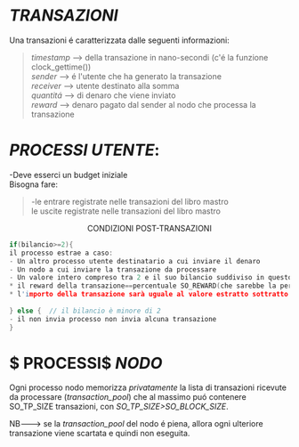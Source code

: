 # $TRANSAZIONI$
Una transazioni é caratterizzata dalle seguenti informazioni:
>_timestamp_ --> della transazione in nano-secondi (c'é la funzione clock_gettime()) <br>
>_sender_ --> é l'utente che ha generato la transazione <br>
>_receiver_ --> utente destinato alla somma <br> 
>_quantitá_ --> di denaro che viene inviato <br>
>_reward_ --> denaro pagato dal sender al nodo che processa la transazione <br>
# $PROCESSI$ $UTENTE:$
-Deve esserci un budget iniziale </br>
 Bisogna fare:<br>
 > -le entrare registrate nelle transazioni del libro mastro </br>
 > le uscite registrate nelle transazioni del libro mastro </br>



<center> CONDIZIONI POST-TRANSAZIONI </center> 

``` c
if(bilancio>=2){ 
il processo estrae a caso:
- Un altro processo utente destinatario a cui inviare il denaro
- Un nodo a cui inviare la transazione da processare
- Un valore intero compreso tra 2 e il suo bilancio suddiviso in questo modo:
* il reward della transazione==percentuale SO_REWARD(che sarebbe la percentuale) del valore estratto, con un minimo di 1
* l'importo della transazione sarà uguale al valore estratto sottratto del reward
    
} else {  // il bilancio è minore di 2
- il non invia processo non invia alcuna transazione 
}
```





# $ PROCESSI$ $NODO$


Ogni processo nodo memorizza _privatamente_ la lista di transazioni ricevute da processare (_transaction_pool_) che al massimo puó contenere SO_TP_SIZE transazioni, con _SO_TP_SIZE>SO_BLOCK_SIZE_.

NB---> se la _transaction_pool_ del nodo é piena, allora ogni ulteriore transazione viene scartata e quindi non eseguita.








